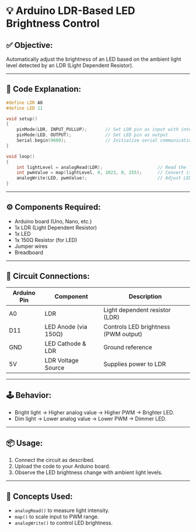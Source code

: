# 💡 Arduino LDR-Based LED Brightness Control

## ✅ Objective:

Automatically adjust the brightness of an LED based on the ambient light level detected by an LDR (Light Dependent Resistor).

---

## 🧾 Code Explanation:

```cpp
#define LDR A0
#define LED 11

void setup()
{
    pinMode(LDR, INPUT_PULLUP);       // Set LDR pin as input with internal pull-up
    pinMode(LED, OUTPUT);             // Set LED pin as output
    Serial.begin(9600);               // Initialize serial communication for debugging
}

void loop()
{
    int lightLevel = analogRead(LDR);                     // Read the light level (0-1023)
    int pwmValue = map(lightLevel, 0, 1023, 0, 255);      // Convert it to PWM range (0-255)
    analogWrite(LED, pwmValue);                           // Adjust LED brightness
}
```

---

## ⚙️ Components Required:

- Arduino board (Uno, Nano, etc.)
- 1x LDR (Light Dependent Resistor)
- 1x LED
- 1x 150Ω Resistor (for LED)
- Jumper wires
- Breadboard

---

## 🔌 Circuit Connections:

| Arduino Pin | Component            | Description                          |
| ----------- | -------------------- | ------------------------------------ |
| A0          | LDR                  | Light dependent resistor (LDR)       |
| D11         | LED Anode (via 150Ω) | Controls LED brightness (PWM output) |
| GND         | LED Cathode & LDR    | Ground reference                     |
| 5V          | LDR Voltage Source   | Supplies power to LDR                |

---

## 🕹️ Behavior:

- Bright light → Higher analog value → Higher PWM → Brighter LED.
- Dim light → Lower analog value → Lower PWM → Dimmer LED.

---

## 📦 Usage:

1. Connect the circuit as described.
2. Upload the code to your Arduino board.
3. Observe the LED brightness change with ambient light levels.

---

## 📘 Concepts Used:

- `analogRead()` to measure light intensity.
- `map()` to scale input to PWM range.
- `analogWrite()` to control LED brightness.
